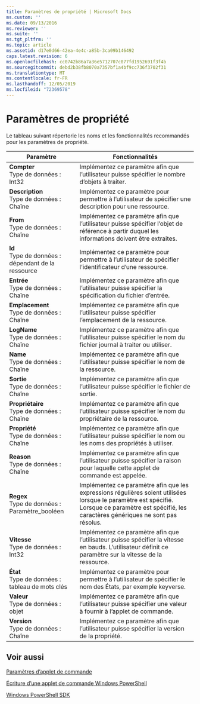 ```yaml
---
title: Paramètres de propriété | Microsoft Docs
ms.custom: ''
ms.date: 09/13/2016
ms.reviewer: ''
ms.suite: ''
ms.tgt_pltfrm: ''
ms.topic: article
ms.assetid: d17e0d66-42ea-4e4c-a85b-3ca09b146492
caps.latest.revision: 6
ms.openlocfilehash: cc0742b86a7a36e5712707c077fd1952691f3f4b
ms.sourcegitcommit: debd2b38fb8070a7357bf1a4bf9cc736f3702f31
ms.translationtype: MT
ms.contentlocale: fr-FR
ms.lasthandoff: 12/05/2019
ms.locfileid: "72369578"
---
```

# <a name="property-parameters"></a>Paramètres de propriété

Le tableau suivant répertorie les noms et les fonctionnalités recommandés pour les paramètres de propriété.

|Paramètre|Fonctionnalités|
|---|---|
|**Compter**<br>Type de données : Int32|Implémentez ce paramètre afin que l’utilisateur puisse spécifier le nombre d’objets à traiter.|
|**Description**<br>Type de données : Chaîne|Implémentez ce paramètre pour permettre à l’utilisateur de spécifier une description pour une ressource.|
|**From**<br>Type de données : Chaîne|Implémentez ce paramètre afin que l’utilisateur puisse spécifier l’objet de référence à partir duquel les informations doivent être extraites.|
|**Id**<br>Type de données : dépendant de la ressource|Implémentez ce paramètre pour permettre à l’utilisateur de spécifier l’identificateur d’une ressource.|
|**Entrée**<br>Type de données : Chaîne|Implémentez ce paramètre afin que l’utilisateur puisse spécifier la spécification du fichier d’entrée.|
|**Emplacement**<br>Type de données : Chaîne|Implémentez ce paramètre afin que l’utilisateur puisse spécifier l’emplacement de la ressource.|
|**LogName**<br>Type de données : Chaîne|Implémentez ce paramètre afin que l’utilisateur puisse spécifier le nom du fichier journal à traiter ou utiliser.|
|**Name**<br>Type de données : Chaîne|Implémentez ce paramètre afin que l’utilisateur puisse spécifier le nom de la ressource.|
|**Sortie**<br>Type de données : Chaîne|Implémentez ce paramètre afin que l’utilisateur puisse spécifier le fichier de sortie.|
|**Propriétaire**<br>Type de données : Chaîne|Implémentez ce paramètre afin que l’utilisateur puisse spécifier le nom du propriétaire de la ressource.|
|**Propriété**<br>Type de données : Chaîne|Implémentez ce paramètre afin que l’utilisateur puisse spécifier le nom ou les noms des propriétés à utiliser.|
|**Reason**<br>Type de données : Chaîne|Implémentez ce paramètre afin que l’utilisateur puisse spécifier la raison pour laquelle cette applet de commande est appelée.|
|**Regex**<br>Type de données : Paramètre_booléen|Implémentez ce paramètre afin que les expressions régulières soient utilisées lorsque le paramètre est spécifié. Lorsque ce paramètre est spécifié, les caractères génériques ne sont pas résolus.|
|**Vitesse**<br>Type de données : Int32|Implémentez ce paramètre afin que l’utilisateur puisse spécifier la vitesse en bauds. L’utilisateur définit ce paramètre sur la vitesse de la ressource.|
|**État**<br>Type de données : tableau de mots clés|Implémentez ce paramètre pour permettre à l’utilisateur de spécifier le nom des États, par exemple keyverse.|
|**Valeur**<br>Type de données : objet|Implémentez ce paramètre afin que l’utilisateur puisse spécifier une valeur à fournir à l’applet de commande.|
|**Version**<br>Type de données : Chaîne|Implémentez ce paramètre afin que l’utilisateur puisse spécifier la version de la propriété.|

## <a name="see-also"></a>Voir aussi

[Paramètres d’applet de commande](./cmdlet-parameters.md)

[Écriture d’une applet de commande Windows PowerShell](./writing-a-windows-powershell-cmdlet.md)

[Windows PowerShell SDK](../windows-powershell-reference.md)
